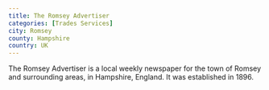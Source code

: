 ```yaml
---
title: The Romsey Advertiser
categories: [Trades Services]
city: Romsey
county: Hampshire
country: UK
---
```

The Romsey Advertiser is a local weekly newspaper for the town of Romsey and surrounding areas, in Hampshire, England. It was established in 1896.

